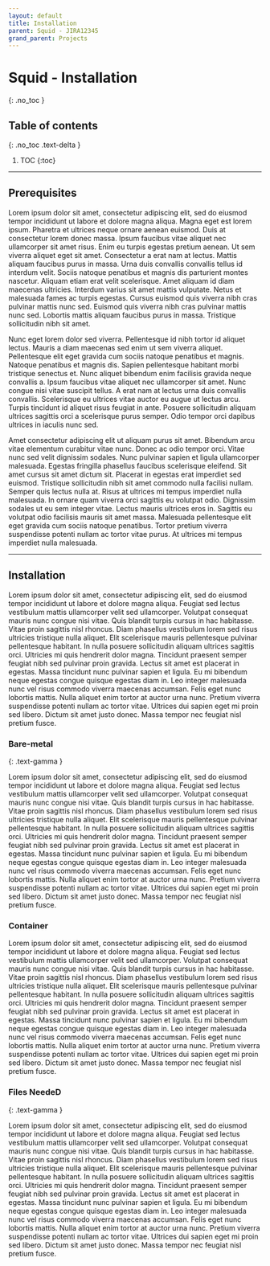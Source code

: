 ```yaml
---
layout: default
title: Installation
parent: Squid - JIRA12345
grand_parent: Projects
---
```


# Squid - Installation
{: .no_toc }

## Table of contents
{: .no_toc .text-delta }

1. TOC
{:toc}

---


## Prerequisites

Lorem ipsum dolor sit amet, consectetur adipiscing elit, sed do eiusmod tempor incididunt ut labore et dolore magna aliqua. Magna eget est lorem ipsum. Pharetra et ultrices neque ornare aenean euismod. Duis at consectetur lorem donec massa. Ipsum faucibus vitae aliquet nec ullamcorper sit amet risus. Enim eu turpis egestas pretium aenean. Ut sem viverra aliquet eget sit amet. Consectetur a erat nam at lectus. Mattis aliquam faucibus purus in massa. Urna duis convallis convallis tellus id interdum velit. Sociis natoque penatibus et magnis dis parturient montes nascetur. Aliquam etiam erat velit scelerisque. Amet aliquam id diam maecenas ultricies. Interdum varius sit amet mattis vulputate. Netus et malesuada fames ac turpis egestas. Cursus euismod quis viverra nibh cras pulvinar mattis nunc sed. Euismod quis viverra nibh cras pulvinar mattis nunc sed. Lobortis mattis aliquam faucibus purus in massa. Tristique sollicitudin nibh sit amet.

Nunc eget lorem dolor sed viverra. Pellentesque id nibh tortor id aliquet lectus. Mauris a diam maecenas sed enim ut sem viverra aliquet. Pellentesque elit eget gravida cum sociis natoque penatibus et magnis. Natoque penatibus et magnis dis. Sapien pellentesque habitant morbi tristique senectus et. Nunc aliquet bibendum enim facilisis gravida neque convallis a. Ipsum faucibus vitae aliquet nec ullamcorper sit amet. Nunc congue nisi vitae suscipit tellus. A erat nam at lectus urna duis convallis convallis. Scelerisque eu ultrices vitae auctor eu augue ut lectus arcu. Turpis tincidunt id aliquet risus feugiat in ante. Posuere sollicitudin aliquam ultrices sagittis orci a scelerisque purus semper. Odio tempor orci dapibus ultrices in iaculis nunc sed.

Amet consectetur adipiscing elit ut aliquam purus sit amet. Bibendum arcu vitae elementum curabitur vitae nunc. Donec ac odio tempor orci. Vitae nunc sed velit dignissim sodales. Nunc pulvinar sapien et ligula ullamcorper malesuada. Egestas fringilla phasellus faucibus scelerisque eleifend. Sit amet cursus sit amet dictum sit. Placerat in egestas erat imperdiet sed euismod. Tristique sollicitudin nibh sit amet commodo nulla facilisi nullam. Semper quis lectus nulla at. Risus at ultrices mi tempus imperdiet nulla malesuada. In ornare quam viverra orci sagittis eu volutpat odio. Dignissim sodales ut eu sem integer vitae. Lectus mauris ultrices eros in. Sagittis eu volutpat odio facilisis mauris sit amet massa. Malesuada pellentesque elit eget gravida cum sociis natoque penatibus. Tortor pretium viverra suspendisse potenti nullam ac tortor vitae purus. At ultrices mi tempus imperdiet nulla malesuada.

---

## Installation

Lorem ipsum dolor sit amet, consectetur adipiscing elit, sed do eiusmod tempor incididunt ut labore et dolore magna aliqua. Feugiat sed lectus vestibulum mattis ullamcorper velit sed ullamcorper. Volutpat consequat mauris nunc congue nisi vitae. Quis blandit turpis cursus in hac habitasse. Vitae proin sagittis nisl rhoncus. Diam phasellus vestibulum lorem sed risus ultricies tristique nulla aliquet. Elit scelerisque mauris pellentesque pulvinar pellentesque habitant. In nulla posuere sollicitudin aliquam ultrices sagittis orci. Ultricies mi quis hendrerit dolor magna. Tincidunt praesent semper feugiat nibh sed pulvinar proin gravida. Lectus sit amet est placerat in egestas. Massa tincidunt nunc pulvinar sapien et ligula. Eu mi bibendum neque egestas congue quisque egestas diam in. Leo integer malesuada nunc vel risus commodo viverra maecenas accumsan. Felis eget nunc lobortis mattis. Nulla aliquet enim tortor at auctor urna nunc. Pretium viverra suspendisse potenti nullam ac tortor vitae. Ultrices dui sapien eget mi proin sed libero. Dictum sit amet justo donec. Massa tempor nec feugiat nisl pretium fusce.


### Bare-metal
{: .text-gamma }

Lorem ipsum dolor sit amet, consectetur adipiscing elit, sed do eiusmod tempor incididunt ut labore et dolore magna aliqua. Feugiat sed lectus vestibulum mattis ullamcorper velit sed ullamcorper. Volutpat consequat mauris nunc congue nisi vitae. Quis blandit turpis cursus in hac habitasse. Vitae proin sagittis nisl rhoncus. Diam phasellus vestibulum lorem sed risus ultricies tristique nulla aliquet. Elit scelerisque mauris pellentesque pulvinar pellentesque habitant. In nulla posuere sollicitudin aliquam ultrices sagittis orci. Ultricies mi quis hendrerit dolor magna. Tincidunt praesent semper feugiat nibh sed pulvinar proin gravida. Lectus sit amet est placerat in egestas. Massa tincidunt nunc pulvinar sapien et ligula. Eu mi bibendum neque egestas congue quisque egestas diam in. Leo integer malesuada nunc vel risus commodo viverra maecenas accumsan. Felis eget nunc lobortis mattis. Nulla aliquet enim tortor at auctor urna nunc. Pretium viverra suspendisse potenti nullam ac tortor vitae. Ultrices dui sapien eget mi proin sed libero. Dictum sit amet justo donec. Massa tempor nec feugiat nisl pretium fusce.

### Container

Lorem ipsum dolor sit amet, consectetur adipiscing elit, sed do eiusmod tempor incididunt ut labore et dolore magna aliqua. Feugiat sed lectus vestibulum mattis ullamcorper velit sed ullamcorper. Volutpat consequat mauris nunc congue nisi vitae. Quis blandit turpis cursus in hac habitasse. Vitae proin sagittis nisl rhoncus. Diam phasellus vestibulum lorem sed risus ultricies tristique nulla aliquet. Elit scelerisque mauris pellentesque pulvinar pellentesque habitant. In nulla posuere sollicitudin aliquam ultrices sagittis orci. Ultricies mi quis hendrerit dolor magna. Tincidunt praesent semper feugiat nibh sed pulvinar proin gravida. Lectus sit amet est placerat in egestas. Massa tincidunt nunc pulvinar sapien et ligula. Eu mi bibendum neque egestas congue quisque egestas diam in. Leo integer malesuada nunc vel risus commodo viverra maecenas accumsan. Felis eget nunc lobortis mattis. Nulla aliquet enim tortor at auctor urna nunc. Pretium viverra suspendisse potenti nullam ac tortor vitae. Ultrices dui sapien eget mi proin sed libero. Dictum sit amet justo donec. Massa tempor nec feugiat nisl pretium fusce.


### Files NeedeD
{: .text-gamma }

Lorem ipsum dolor sit amet, consectetur adipiscing elit, sed do eiusmod tempor incididunt ut labore et dolore magna aliqua. Feugiat sed lectus vestibulum mattis ullamcorper velit sed ullamcorper. Volutpat consequat mauris nunc congue nisi vitae. Quis blandit turpis cursus in hac habitasse. Vitae proin sagittis nisl rhoncus. Diam phasellus vestibulum lorem sed risus ultricies tristique nulla aliquet. Elit scelerisque mauris pellentesque pulvinar pellentesque habitant. In nulla posuere sollicitudin aliquam ultrices sagittis orci. Ultricies mi quis hendrerit dolor magna. Tincidunt praesent semper feugiat nibh sed pulvinar proin gravida. Lectus sit amet est placerat in egestas. Massa tincidunt nunc pulvinar sapien et ligula. Eu mi bibendum neque egestas congue quisque egestas diam in. Leo integer malesuada nunc vel risus commodo viverra maecenas accumsan. Felis eget nunc lobortis mattis. Nulla aliquet enim tortor at auctor urna nunc. Pretium viverra suspendisse potenti nullam ac tortor vitae. Ultrices dui sapien eget mi proin sed libero. Dictum sit amet justo donec. Massa tempor nec feugiat nisl pretium fusce.

